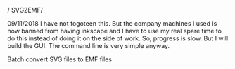 / SVG2EMF/

09/11/2018
I have not fogoteen this. But the company machines I used is now banned from having inkscape and I have to use my real spare time to do this instead of doing it on the side of work. So, progress is slow. But I will build the GUI. The command line is very simple anyway.

Batch convert SVG files to EMF files
